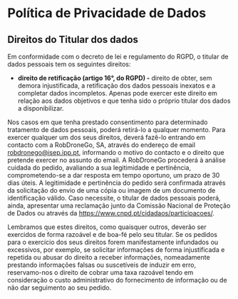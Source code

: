 # Política de Privacidade de Dados

## Direitos do Titular dos dados
Em conformidade com o decreto de lei e regulamento do RGPD, o titular de dados pessoais tem os seguintes direitos:
-	**direito de retificação (artigo 16°, do RGPD) -** direito de obter, sem demora injustificada, a retificação dos dados pessoais inexatos e a completar dados incompletos. Apenas pode exercer este direito em relação aos dados objetivos e que tenha sido o próprio titular dos dados a disponibilizar.

Nos casos em que tenha prestado consentimento para determinado tratamento de dados pessoais, poderá retirá-lo a qualquer momento. Para exercer qualquer um dos seus direitos, deverá fazê-lo entrando em contacto com a RobDroneGo, SA, através do endereço de email robdronego@isep.ipp.pt, informando o motivo do contacto e o direito que pretende exercer no assunto do email. A RobDroneGo procederá à análise cuidada do pedido, avaliando a sua legitimidade e pertinência, comprometendo-se a dar resposta em tempo oportuno, um prazo de 30 dias úteis. A legitimidade e pertinência do pedido será confirmada através da solicitação do envio de uma cópia ou imagem de um documento de identificação válido. Caso necessite, o titular de dados pessoais poderá, ainda, apresentar uma reclamação junto da Comissão Nacional de Proteção de Dados ou através da https://www.cnpd.pt/cidadaos/participacoes/.

Lembramos que estes direitos, como quaisquer outros, deverão ser exercidos de forma razoável e de boa-fé pelo seu titular. Se os pedidos para o exercício dos seus direitos forem manifestamente infundados ou excessivos, por exemplo, se solicitar informações de forma injustificada e repetida ou abusar do direito a receber informações, nomeadamente prestando informações falsas ou suscetíveis de induzir em erro, reservamo-nos o direito de cobrar uma taxa razoável tendo em consideração o custo administrativo do fornecimento de informação ou de não dar seguimento ao seu pedido.
